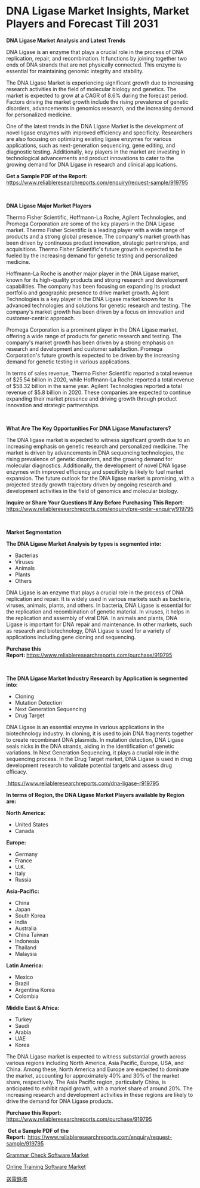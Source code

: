 <p><h1>DNA Ligase Market Insights, Market Players and Forecast Till 2031</h1></p><p><strong>DNA Ligase Market Analysis and Latest Trends</strong></p>
<p><p>DNA Ligase is an enzyme that plays a crucial role in the process of DNA replication, repair, and recombination. It functions by joining together two ends of DNA strands that are not physically connected. This enzyme is essential for maintaining genomic integrity and stability.</p><p>The DNA Ligase Market is experiencing significant growth due to increasing research activities in the field of molecular biology and genetics. The market is expected to grow at a CAGR of 8.6% during the forecast period. Factors driving the market growth include the rising prevalence of genetic disorders, advancements in genomics research, and the increasing demand for personalized medicine.</p><p>One of the latest trends in the DNA Ligase Market is the development of novel ligase enzymes with improved efficiency and specificity. Researchers are also focusing on optimizing existing ligase enzymes for various applications, such as next-generation sequencing, gene editing, and diagnostic testing. Additionally, key players in the market are investing in technological advancements and product innovations to cater to the growing demand for DNA Ligase in research and clinical applications.</p></p>
<p><strong>Get a Sample PDF of the Report:&nbsp;</strong> <a href="https://www.reliableresearchreports.com/enquiry/request-sample/919795">https://www.reliableresearchreports.com/enquiry/request-sample/919795</a></p>
<p>&nbsp;</p>
<p><strong>DNA Ligase Major Market Players</strong></p>
<p><p>Thermo Fisher Scientific, Hoffmann-La Roche, Agilent Technologies, and Promega Corporation are some of the key players in the DNA Ligase market. Thermo Fisher Scientific is a leading player with a wide range of products and a strong global presence. The company's market growth has been driven by continuous product innovation, strategic partnerships, and acquisitions. Thermo Fisher Scientific's future growth is expected to be fueled by the increasing demand for genetic testing and personalized medicine.</p><p>Hoffmann-La Roche is another major player in the DNA Ligase market, known for its high-quality products and strong research and development capabilities. The company has been focusing on expanding its product portfolio and geographic presence to drive market growth. Agilent Technologies is a key player in the DNA Ligase market known for its advanced technologies and solutions for genetic research and testing. The company's market growth has been driven by a focus on innovation and customer-centric approach.</p><p>Promega Corporation is a prominent player in the DNA Ligase market, offering a wide range of products for genetic research and testing. The company's market growth has been driven by a strong emphasis on research and development and customer satisfaction. Promega Corporation's future growth is expected to be driven by the increasing demand for genetic testing in various applications.</p><p>In terms of sales revenue, Thermo Fisher Scientific reported a total revenue of $25.54 billion in 2020, while Hoffmann-La Roche reported a total revenue of $58.32 billion in the same year. Agilent Technologies reported a total revenue of $5.8 billion in 2020. These companies are expected to continue expanding their market presence and driving growth through product innovation and strategic partnerships.</p></p>
<p>&nbsp;</p>
<p><strong>What Are The Key Opportunities For DNA Ligase Manufacturers?</strong></p>
<p><p>The DNA ligase market is expected to witness significant growth due to an increasing emphasis on genetic research and personalized medicine. The market is driven by advancements in DNA sequencing technologies, the rising prevalence of genetic disorders, and the growing demand for molecular diagnostics. Additionally, the development of novel DNA ligase enzymes with improved efficiency and specificity is likely to fuel market expansion. The future outlook for the DNA ligase market is promising, with a projected steady growth trajectory driven by ongoing research and development activities in the field of genomics and molecular biology.</p></p>
<p><strong>Inquire or Share Your Questions If Any Before Purchasing This Report:</strong> <a href="https://www.reliableresearchreports.com/enquiry/pre-order-enquiry/919795">https://www.reliableresearchreports.com/enquiry/pre-order-enquiry/919795</a></p>
<p>&nbsp;</p>
<p><strong>Market Segmentation</strong></p>
<p><strong>The DNA Ligase Market Analysis by types is segmented into:</strong></p>
<p><ul><li>Bacterias</li><li>Viruses</li><li>Animals</li><li>Plants</li><li>Others</li></ul></p>
<p><p>DNA Ligase is an enzyme that plays a crucial role in the process of DNA replication and repair. It is widely used in various markets such as bacteria, viruses, animals, plants, and others. In bacteria, DNA Ligase is essential for the replication and recombination of genetic material. In viruses, it helps in the replication and assembly of viral DNA. In animals and plants, DNA Ligase is important for DNA repair and maintenance. In other markets, such as research and biotechnology, DNA Ligase is used for a variety of applications including gene cloning and sequencing.</p></p>
<p><strong>Purchase this Report:&nbsp;</strong><a href="https://www.reliableresearchreports.com/purchase/919795">https://www.reliableresearchreports.com/purchase/919795</a></p>
<p>&nbsp;</p>
<p><strong>The DNA Ligase Market Industry Research by Application is segmented into:</strong></p>
<p><ul><li>Cloning</li><li>Mutation Detection</li><li>Next Generation Sequencing</li><li>Drug Target</li></ul></p>
<p><p>DNA Ligase is an essential enzyme in various applications in the biotechnology industry. In cloning, it is used to join DNA fragments together to create recombinant DNA plasmids. In mutation detection, DNA Ligase seals nicks in the DNA strands, aiding in the identification of genetic variations. In Next Generation Sequencing, it plays a crucial role in the sequencing process. In the Drug Target market, DNA Ligase is used in drug development research to validate potential targets and assess drug efficacy.</p></p>
<p><a href="https://www.reliableresearchreports.com/dna-ligase-r919795">&nbsp;https://www.reliableresearchreports.com/dna-ligase-r919795</a></p>
<p><strong>In terms of Region, the DNA Ligase Market Players available by Region are:</strong></p>
<p>
    <p> <strong> North America: </strong>
        <ul>
            <li>United States</li>
            <li>Canada</li>
        </ul>
        </p> 
    <p> <strong> Europe: </strong>
        <ul>
            <li>Germany</li>
            <li>France</li>
            <li>U.K.</li>
            <li>Italy</li>
            <li>Russia</li>
        </ul>
        </p> 
    <p> <strong> Asia-Pacific: </strong>
        <ul>
            <li>China</li>
            <li>Japan</li>
            <li>South Korea</li>
            <li>India</li>
            <li>Australia</li>
            <li>China Taiwan</li>
            <li>Indonesia</li>
            <li>Thailand</li>
            <li>Malaysia</li>
        </ul>
        </p> 
    <p> <strong> Latin America: </strong>
        <ul>
            <li>Mexico</li>
            <li>Brazil</li>
            <li>Argentina Korea</li>
            <li>Colombia</li>
        </ul>
        </p> 
    <p> <strong> Middle East & Africa: </strong>
        <ul>
            <li>Turkey</li>
            <li>Saudi</li>
            <li>Arabia</li>
            <li>UAE</li>
            <li>Korea</li>
        </ul>
    </p>
    </p>
<p><p>The DNA Ligase market is expected to witness substantial growth across various regions including North America, Asia Pacific, Europe, USA, and China. Among these, North America and Europe are expected to dominate the market, accounting for approximately 40% and 30% of the market share, respectively. The Asia Pacific region, particularly China, is anticipated to exhibit rapid growth, with a market share of around 20%. The increasing research and development activities in these regions are likely to drive the demand for DNA Ligase products.</p></p>
<p><strong>Purchase this Report: </strong><a href="https://www.reliableresearchreports.com/purchase/919795">https://www.reliableresearchreports.com/purchase/919795</a></p>
<p>&nbsp;<strong>Get a Sample PDF of the Report:&nbsp;&nbsp;</strong><a href="https://www.reliableresearchreports.com/enquiry/request-sample/919795">https://www.reliableresearchreports.com/enquiry/request-sample/919795</a></p>
<p><strong></strong></p>
<p><p><a href="https://github.com/MyrtisWest1/Market-Research-Report-List-1/blob/main/grammar-check-software-market.md">Grammar Check Software Market</a></p><p><a href="https://github.com/brenzgnarento/Market-Research-Report-List-2/blob/main/online-training-software-market.md">Online Training Software Market</a></p><p><a href="https://github.com/deonnorth8/Market-Research-Report-List-1/blob/main/271002452594.md">送電鉄塔</a></p></p>